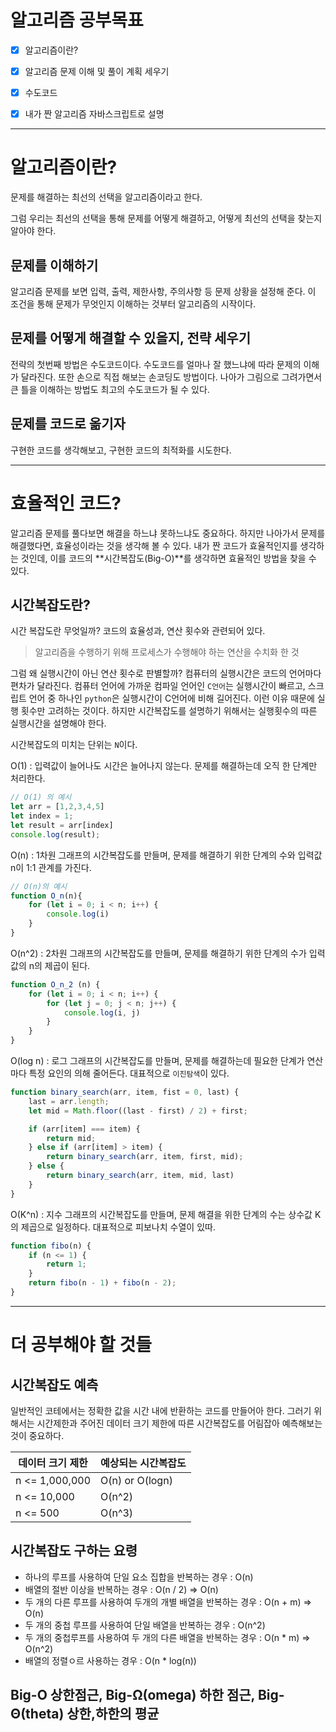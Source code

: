 # 알고리즘 공부목표
- [x] 알고리즘이란?
- [x] 알고리즘 문제 이해 및 풀이 계획 세우기
- [x] 수도코드
- [x] 내가 짠 알고리즘 자바스크립트로 설명


---
# 알고리즘이란?
문제를 해결하는 최선의 선택을 알고리즘이라고 한다.

그럼 우리는 최선의 선택을 통해 문제를 어떻게 해결하고, 어떻게 최선의 선택을 찾는지 알아야 한다.


## 문제를 이해하기
알고리즘 문제를 보면 입력, 출력, 제한사항, 주의사항 등 문제 상황을 설정해 준다. 이 조건을 통해 문제가 무엇인지 이해하는 것부터 알고리즘의 시작이다.


## 문제를 어떻게 해결할 수 있을지, 전략 세우기
전략의 첫번째 방법은 수도코드이다. 수도코드를 얼마나 잘 했느냐에 따라 문제의 이해가 달라진다.
또한 손으로 직접 해보는 손코딩도 방법이다. 나아가 그림으로 그려가면서 큰 틀을 이해하는 방법도 최고의 수도코드가 될 수 있다.


## 문제를 코드로 옮기자
구현한 코드를 생각해보고, 구현한 코드의 최적화를 시도한다.


---
# 효율적인 코드?
알고리즘 문제를 풀다보면 해결을 하느냐 못하느냐도 중요하다. 하지만 나아가서 문제를 해결했다면, 효율성이라는 것을 생각해 볼 수 있다. 내가 짠 코드가 효율적인지를 생각하는 것인데, 이를 코드의 **시간복잡도(Big-O)**를 생각하면 효율적인 방법을 찾을 수 있다.


## 시간복잡도란?
시간 복잡도란 무엇일까? 코드의 효율성과, 연산 횟수와 관련되어 있다.

> 알고리즘을 수행하기 위해 프로세스가 수행해야 하는 연산을 수치화 한 것

그럼 왜 실행시간이 아닌 연산 횟수로 판별할까?
컴퓨터의 실행시간은 코드의 언어마다 편차가 달라진다. 컴퓨터 언어에 가까운 컴파일 언어인 `C언어`는 실행시간이 빠르고, 스크립트 언어 중 하나인 `python`은 실행시간이 C언어에 비해 길어진다. 이런 이유 때문에 실행 횟수만 고려하는 것이다.
하지만 시간복잡도를 설명하기 위해서는 실행횟수의 따른 실행시간을 설명해야 한다.


시간복잡도의 미치는 단위는 `N`이다.

O(1) : 입력값이 늘어나도 시간은 늘어나지 않는다. 문제를 해결하는데 오직 한 단계만 처리한다.
```js
// O(1) 의 예시
let arr = [1,2,3,4,5]
let index = 1;
let result = arr[index]
console.log(result);
```

O(n) : 1차원 그래프의 시간복잡도를 만들며, 문제를 해결하기 위한 단계의 수와 입력값 n이 1:1 관계를 가진다.
```js
// O(n)의 예시
function O_n(n){
    for (let i = 0; i < n; i++) {
        console.log(i)
    }
}
```


O(n^2) : 2차원 그래프의 시간복잡도를 만들며, 문제를 해결하기 위한 단계의 수가 입력값의 n의 제곱이 된다.

```js
function O_n_2 (n) {
    for (let i = 0; i < n; i++) {
        for (let j = 0; j < n; j++) {
            console.log(i, j)
        }
    }
}
```

O(log n) : 로그 그래프의 시간복잡도를 만들며, 문제를 해결하는데 필요한 단계가 연산마다 특정 요인의 의해 줄어든다. 대표적으로 `이진탐색`이 있다.

```js
function binary_search(arr, item, fist = 0, last) {
    last = arr.length;
    let mid = Math.floor((last - first) / 2) + first;

    if (arr[item] === item) {
        return mid;
    } else if (arr[item] > item) {
        return binary_search(arr, item, first, mid);
    } else {
        return binary_search(arr, item, mid, last)
    }
}
```


O(K^n) : 지수 그래프의 시간복잡도를 만들며, 문제 해결을 위한 단계의 수는 상수값 K의 제곱으로 일정하다. 대표적으로 피보나치 수열이 있따.
```js 
function fibo(n) {
    if (n <= 1) {
        return 1;
    }
    return fibo(n - 1) + fibo(n - 2);
}
```

---
# 더 공부해야 할 것들
## 시간복잡도 예측
일반적인 코테에서는 정확한 값을 시간 내에 반환하는 코드를 만들어아 한다.
그러기 위해서는 시간제한과 주어진 데이터 크기 제한에 따른 시간복잡도를 어림잡아 예측해보는 것이 중요하다.

| 데이터 크기 제한 | 예상되는 시간복잡도 |
| --- | --- |
| n <= 1,000,000 | O(n) or O(logn) |
| n <= 10,000 | O(n^2) |
| n <= 500 | O(n^3) |


## 시간복잡도 구하는 요령
- 하나의 루프를 사용하여 단일 요소 집합을 반복하는 경우 : O(n)
- 배열의 절반 이상을 반복하는 경우 : O(n / 2) => O(n)
- 두 개의 다른 루프를 사용하여 두개의 개별 배열을 반복하는 경우 : O(n + m) => O(n)
- 두 개의 중첩 루프를 사용하여 단일 배열을 반복하는 경우 : O(n^2)
- 두 개의 중첩루프를 사용하여 두 개의 다른 배열을 반복하는 경우 : O(n * m) => O(n^2)
- 배열의 정렬ㅇ르 사용하는 경우 : O(n * log(n))


## Big-O 상한점근, Big-Ω(omega) 하한 점근,  Big-Θ(theta) 상한,하한의 평균